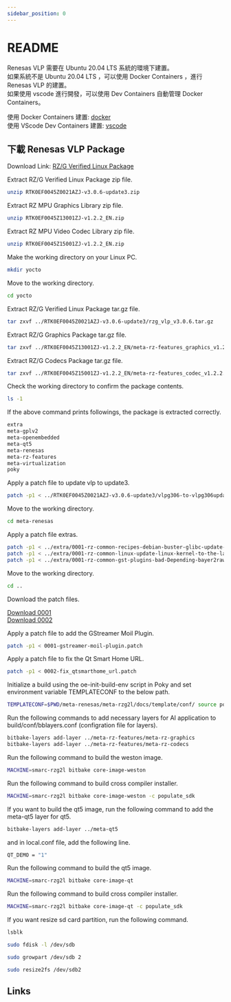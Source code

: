 ```yaml
---
sidebar_position: 0
---
```


# README

Renesas VLP 需要在 Ubuntu 20.04 LTS 系統的環境下建置。  
如果系統不是 Ubuntu 20.04 LTS ，可以使用 Docker Containers ，進行 Renesas VLP 的建置。  
如果使用 vscode 進行開發，可以使用 Dev Containers 自動管理 Docker Containers。  

使用 Docker Containers 建置:
[docker](../general/docker/docker.md)  
使用 VScode Dev Containers 建置:
[vscode](../general/docker/vscode.md)  

## 下載 Renesas VLP Package

Download Link:
[RZ/G Verified Linux Package](https://www.renesas.com/en/products/microcontrollers-microprocessors/rz-mpus/rzg-linux-platform/rzg-marketplace/verified-linux-package/rzg-verified-linux-package)

Extract RZ/G Verified Linux Package zip file.

```bash
unzip RTK0EF0045Z0021AZJ-v3.0.6-update3.zip
```

Extract RZ MPU Graphics Library zip file.

```bash
unzip RTK0EF0045Z13001ZJ-v1.2.2_EN.zip
```

Extract RZ MPU Video Codec Library zip file.

```bash
unzip RTK0EF0045Z15001ZJ-v1.2.2_EN.zip
```

Make the working directory on your Linux PC.

```bash
mkdir yocto
```

Move to the working directory.

```bash
cd yocto
```

Extract RZ/G Verified Linux Package tar.gz file.

```bash
tar zxvf ../RTK0EF0045Z0021AZJ-v3.0.6-update3/rzg_vlp_v3.0.6.tar.gz
```

Extract RZ/G Graphics Package tar.gz file.

```bash
tar zxvf ../RTK0EF0045Z13001ZJ-v1.2.2_EN/meta-rz-features_graphics_v1.2.2.tar.gz
```

Extract RZ/G Codecs Package tar.gz file.

```bash
tar zxvf ../RTK0EF0045Z15001ZJ-v1.2.2_EN/meta-rz-features_codec_v1.2.2.tar.gz
```

Check the working directory to confirm the package contents.

```bash
ls -1
```

If the above command prints followings, the package is extracted correctly.

```bash
extra
meta-gplv2
meta-openembedded
meta-qt5
meta-renesas
meta-rz-features
meta-virtualization
poky
```

Apply a patch file to update vlp to update3.

```bash
patch -p1 < ../RTK0EF0045Z0021AZJ-v3.0.6-update3/vlpg306-to-vlpg306update3.patch
```

Move to the working directory.

```bash
cd meta-renesas
```

Apply a patch file extras.

```bash
patch -p1 < ../extra/0001-rz-common-recipes-debian-buster-glibc-update-to-v2.2.patch
patch -p1 < ../extra/0001-rz-common-linux-update-linux-kernel-to-the-latest-re.patch
patch -p1 < ../extra/0001-rz-common-gst-plugins-bad-Depending-bayer2raw-if-lay.patch
```

Move to the working directory.

```bash
cd ..
```

Download the patch files.

[Download 0001](../file/0001-gstreamer-moil-plugin.patch)  
[Download 0002](../file/0002-fix_qtsmarthome_url.patch)  

Apply a patch file to add the GStreamer Moil Plugin.

```bash
patch -p1 < 0001-gstreamer-moil-plugin.patch
```

Apply a patch file to fix the Qt Smart Home URL.

```bash
patch -p1 < 0002-fix_qtsmarthome_url.patch
```

Initialize a build using the oe-init-build-env script in Poky and set environment variable TEMPLATECONF to the below path.

```bash
TEMPLATECONF=$PWD/meta-renesas/meta-rzg2l/docs/template/conf/ source poky/oe-init-build-env build
```

Run the following commands to add necessary layers for AI application to build/conf/bblayers.conf (configration file for layers).

```bash
bitbake-layers add-layer ../meta-rz-features/meta-rz-graphics
bitbake-layers add-layer ../meta-rz-features/meta-rz-codecs
```

Run the following command to build the weston image.

```bash
MACHINE=smarc-rzg2l bitbake core-image-weston
```

Run the following command to build cross compiler installer.

```bash
MACHINE=smarc-rzg2l bitbake core-image-weston -c populate_sdk
```

If you want to build the qt5 image, run the following command to add the meta-qt5 layer for qt5.

```bash
bitbake-layers add-layer ../meta-qt5
```

and in local.conf file, add the following line.

```bash
QT_DEMO = "1"
```

Run the following command to build the qt5 image.

```bash
MACHINE=smarc-rzg2l bitbake core-image-qt
```

Run the following command to build cross compiler installer.

```bash
MACHINE=smarc-rzg2l bitbake core-image-qt -c populate_sdk
```

If you want resize sd card partition, run the following command.

```bash
lsblk
```

```bash
sudo fdisk -l /dev/sdb
```

```bash
sudo growpart /dev/sdb 2
```

```bash
sudo resize2fs /dev/sdb2
```

## Links
